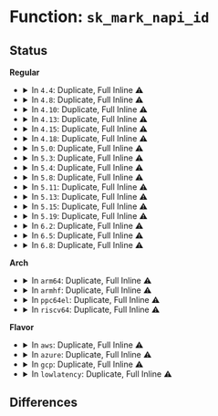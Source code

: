# Function: <code>sk_mark_napi_id</code>

## Status
<b>Regular</b>
<ul>
<li>
<details>
<summary>In <code>4.4</code>: Duplicate, Full Inline ⚠️</summary>

**Collision:** Static Duplication

**Inline:** Full

**Transformation:** False

**Instances:**

```
In net/ipv4/tcp_ipv4.c (ffffffff8177d9d8)
Location: include/net/busy_poll.h:128
Inline: True
Inline callers:
  - net/ipv4/tcp_ipv4.c:tcp_v4_do_rcv
  - net/ipv4/tcp_ipv4.c:tcp_v4_do_rcv
```
```
In net/ipv4/udp.c (ffffffff81786f50)
Location: include/net/busy_poll.h:128
Inline: True
Inline callers:
  - net/ipv4/udp.c:__udp_queue_rcv_skb
```
```
In net/ipv6/udp.c (ffffffff817e1922)
Location: include/net/busy_poll.h:128
Inline: True
Inline callers:
  - net/ipv6/udp.c:__udpv6_queue_rcv_skb
```
```
In net/ipv6/tcp_ipv6.c (ffffffff817f17e3)
Location: include/net/busy_poll.h:128
Inline: True
Inline callers:
  - net/ipv6/tcp_ipv6.c:tcp_v6_do_rcv
  - net/ipv6/tcp_ipv6.c:tcp_v6_do_rcv
```
</details>
</li>
<li>
<details>
<summary>In <code>4.8</code>: Duplicate, Full Inline ⚠️</summary>

**Collision:** Static Duplication

**Inline:** Full

**Transformation:** False

**Instances:**

```
In net/ipv4/tcp_ipv4.c (ffffffff817ea658)
Location: include/net/busy_poll.h:85
Inline: True
Inline callers:
  - net/ipv4/tcp_ipv4.c:tcp_v4_do_rcv
  - net/ipv4/tcp_ipv4.c:tcp_v4_do_rcv
```
```
In net/ipv4/udp.c (ffffffff817f4222)
Location: include/net/busy_poll.h:85
Inline: True
Inline callers:
  - net/ipv4/udp.c:__udp_queue_rcv_skb
```
```
In net/ipv6/udp.c (ffffffff8184fc62)
Location: include/net/busy_poll.h:85
Inline: True
Inline callers:
  - net/ipv6/udp.c:__udpv6_queue_rcv_skb
```
```
In net/ipv6/tcp_ipv6.c (ffffffff8185f64e)
Location: include/net/busy_poll.h:85
Inline: True
Inline callers:
  - net/ipv6/tcp_ipv6.c:tcp_v6_do_rcv
  - net/ipv6/tcp_ipv6.c:tcp_v6_do_rcv
```
</details>
</li>
<li>
<details>
<summary>In <code>4.10</code>: Duplicate, Full Inline ⚠️</summary>

**Collision:** Static Duplication

**Inline:** Full

**Transformation:** False

**Instances:**

```
In net/ipv4/tcp_ipv4.c (ffffffff8181b188)
Location: include/net/busy_poll.h:118
Inline: True
Inline callers:
  - net/ipv4/tcp_ipv4.c:tcp_v4_do_rcv
  - net/ipv4/tcp_ipv4.c:tcp_v4_do_rcv
```
```
In net/ipv4/udp.c (ffffffff81827d22)
Location: include/net/busy_poll.h:118
Inline: True
Inline callers:
  - net/ipv4/udp.c:__udp_queue_rcv_skb
```
```
In net/ipv6/udp.c (ffffffff81884142)
Location: include/net/busy_poll.h:118
Inline: True
Inline callers:
  - net/ipv6/udp.c:__udpv6_queue_rcv_skb
```
```
In net/ipv6/tcp_ipv6.c (ffffffff81891593)
Location: include/net/busy_poll.h:118
Inline: True
Inline callers:
  - net/ipv6/tcp_ipv6.c:tcp_v6_do_rcv
  - net/ipv6/tcp_ipv6.c:tcp_v6_do_rcv
```
</details>
</li>
<li>
<details>
<summary>In <code>4.13</code>: Duplicate, Full Inline ⚠️</summary>

**Collision:** Static Duplication

**Inline:** Full

**Transformation:** False

**Instances:**

```
In net/ipv4/tcp_ipv4.c (ffffffff8183b83e)
Location: include/net/busy_poll.h:134
Inline: True
Inline callers:
  - net/ipv4/tcp_ipv4.c:tcp_v4_do_rcv
```
```
In net/ipv4/tcp_minisocks.c (ffffffff8183d861)
Location: include/net/busy_poll.h:134
Inline: True
Inline callers:
  - net/ipv4/tcp_minisocks.c:tcp_child_process
```
```
In net/ipv4/udp.c (ffffffff818489a0)
Location: include/net/busy_poll.h:134
Inline: True
Inline callers:
  - net/ipv4/udp.c:udp_queue_rcv_skb
```
```
In net/ipv6/udp.c (ffffffff818aa4d1)
Location: include/net/busy_poll.h:134
Inline: True
Inline callers:
  - net/ipv6/udp.c:udpv6_queue_rcv_skb
```
```
In net/ipv6/tcp_ipv6.c (ffffffff818b7ab9)
Location: include/net/busy_poll.h:134
Inline: True
Inline callers:
  - net/ipv6/tcp_ipv6.c:tcp_v6_do_rcv
```
</details>
</li>
<li>
<details>
<summary>In <code>4.15</code>: Duplicate, Full Inline ⚠️</summary>

**Collision:** Static Duplication

**Inline:** Full

**Transformation:** False

**Instances:**

```
In net/ipv4/tcp_ipv4.c (ffffffff818bb274)
Location: include/net/busy_poll.h:134
Inline: True
Inline callers:
  - net/ipv4/tcp_ipv4.c:tcp_v4_do_rcv
```
```
In net/ipv4/tcp_minisocks.c (ffffffff818bcf71)
Location: include/net/busy_poll.h:134
Inline: True
Inline callers:
  - net/ipv4/tcp_minisocks.c:tcp_child_process
```
```
In net/ipv4/udp.c (ffffffff818c83c8)
Location: include/net/busy_poll.h:134
Inline: True
Inline callers:
  - net/ipv4/udp.c:udp_queue_rcv_skb
```
```
In net/ipv6/udp.c (ffffffff8192cfe1)
Location: include/net/busy_poll.h:134
Inline: True
Inline callers:
  - net/ipv6/udp.c:udpv6_queue_rcv_skb
```
```
In net/ipv6/tcp_ipv6.c (ffffffff8193a929)
Location: include/net/busy_poll.h:134
Inline: True
Inline callers:
  - net/ipv6/tcp_ipv6.c:tcp_v6_do_rcv
```
</details>
</li>
<li>
<details>
<summary>In <code>4.18</code>: Duplicate, Full Inline ⚠️</summary>

**Collision:** Static Duplication

**Inline:** Full

**Transformation:** False

**Instances:**

```
In net/ipv4/tcp_ipv4.c (ffffffff819109df)
Location: include/net/busy_poll.h:149
Inline: True
```
```
In net/ipv4/tcp_minisocks.c (ffffffff81912dd6)
Location: include/net/busy_poll.h:149
Inline: True
Inline callers:
  - net/ipv4/tcp_minisocks.c:tcp_child_process
```
```
In net/ipv4/udp.c (ffffffff8191e2b0)
Location: include/net/busy_poll.h:149
Inline: True
Inline callers:
  - net/ipv4/udp.c:udp_queue_rcv_skb
```
```
In net/ipv6/udp.c (ffffffff81984c71)
Location: include/net/busy_poll.h:149
Inline: True
Inline callers:
  - net/ipv6/udp.c:udpv6_queue_rcv_skb
```
```
In net/ipv6/tcp_ipv6.c (ffffffff81993ff6)
Location: include/net/busy_poll.h:149
Inline: True
Inline callers:
  - net/ipv6/tcp_ipv6.c:tcp_v6_do_rcv
```
</details>
</li>
<li>
<details>
<summary>In <code>5.0</code>: Duplicate, Full Inline ⚠️</summary>

**Collision:** Static Duplication

**Inline:** Full

**Transformation:** False

**Instances:**

```
In net/ipv4/tcp_input.c (ffffffff819334af)
Location: include/net/busy_poll.h:134
Inline: True
Inline callers:
  - net/ipv4/tcp_input.c:tcp_finish_connect
```
```
In net/ipv4/tcp_ipv4.c (ffffffff8193f287)
Location: include/net/busy_poll.h:134
Inline: True
Inline callers:
  - net/ipv4/tcp_ipv4.c:tcp_v4_do_rcv
```
```
In net/ipv4/tcp_minisocks.c (ffffffff81941581)
Location: include/net/busy_poll.h:134
Inline: True
Inline callers:
  - net/ipv4/tcp_minisocks.c:tcp_child_process
```
```
In net/ipv4/udp.c (ffffffff8194cefc)
Location: include/net/busy_poll.h:134
Inline: True
Inline callers:
  - net/ipv4/udp.c:udp_queue_rcv_one_skb
```
```
In net/ipv6/udp.c (ffffffff819bb251)
Location: include/net/busy_poll.h:134
Inline: True
Inline callers:
  - net/ipv6/udp.c:udpv6_queue_rcv_one_skb
```
```
In net/ipv6/tcp_ipv6.c (ffffffff819ca8fe)
Location: include/net/busy_poll.h:134
Inline: True
Inline callers:
  - net/ipv6/tcp_ipv6.c:tcp_v6_do_rcv
```
</details>
</li>
<li>
<details>
<summary>In <code>5.3</code>: Duplicate, Full Inline ⚠️</summary>

**Collision:** Static Duplication

**Inline:** Full

**Transformation:** False

**Instances:**

```
In net/ipv4/tcp_input.c (ffffffff81996f0f)
Location: include/net/busy_poll.h:122
Inline: True
Inline callers:
  - net/ipv4/tcp_input.c:tcp_finish_connect
```
```
In net/ipv4/tcp_ipv4.c (ffffffff819a378f)
Location: include/net/busy_poll.h:122
Inline: True
Inline callers:
  - net/ipv4/tcp_ipv4.c:tcp_v4_do_rcv
```
```
In net/ipv4/tcp_minisocks.c (ffffffff819a5b75)
Location: include/net/busy_poll.h:122
Inline: True
Inline callers:
  - net/ipv4/tcp_minisocks.c:tcp_child_process
```
```
In net/ipv4/udp.c (ffffffff819b16b4)
Location: include/net/busy_poll.h:122
Inline: True
Inline callers:
  - net/ipv4/udp.c:udp_queue_rcv_one_skb
```
```
In net/ipv6/udp.c (ffffffff81a29e62)
Location: include/net/busy_poll.h:122
Inline: True
Inline callers:
  - net/ipv6/udp.c:udpv6_queue_rcv_one_skb
```
```
In net/ipv6/tcp_ipv6.c (ffffffff81a39525)
Location: include/net/busy_poll.h:122
Inline: True
Inline callers:
  - net/ipv6/tcp_ipv6.c:tcp_v6_do_rcv
```
</details>
</li>
<li>
<details>
<summary>In <code>5.4</code>: Duplicate, Full Inline ⚠️</summary>

**Collision:** Static Duplication

**Inline:** Full

**Transformation:** False

**Instances:**

```
In net/ipv4/tcp_input.c (ffffffff819cda8f)
Location: include/net/busy_poll.h:122
Inline: True
Inline callers:
  - net/ipv4/tcp_input.c:tcp_finish_connect
```
```
In net/ipv4/tcp_ipv4.c (ffffffff819da3af)
Location: include/net/busy_poll.h:122
Inline: True
Inline callers:
  - net/ipv4/tcp_ipv4.c:tcp_v4_do_rcv
```
```
In net/ipv4/tcp_minisocks.c (ffffffff819dc935)
Location: include/net/busy_poll.h:122
Inline: True
Inline callers:
  - net/ipv4/tcp_minisocks.c:tcp_child_process
```
```
In net/ipv4/udp.c (ffffffff819e8418)
Location: include/net/busy_poll.h:122
Inline: True
Inline callers:
  - net/ipv4/udp.c:udp_queue_rcv_one_skb
```
```
In net/ipv6/udp.c (ffffffff81a60982)
Location: include/net/busy_poll.h:122
Inline: True
Inline callers:
  - net/ipv6/udp.c:udpv6_queue_rcv_one_skb
```
```
In net/ipv6/tcp_ipv6.c (ffffffff81a700b5)
Location: include/net/busy_poll.h:122
Inline: True
Inline callers:
  - net/ipv6/tcp_ipv6.c:tcp_v6_do_rcv
```
</details>
</li>
<li>
<details>
<summary>In <code>5.8</code>: Duplicate, Full Inline ⚠️</summary>

**Collision:** Static Duplication

**Inline:** Full

**Transformation:** False

**Instances:**

```
In net/ipv4/tcp_input.c (ffffffff81ab9c5f)
Location: include/net/busy_poll.h:122
Inline: True
Inline callers:
  - net/ipv4/tcp_input.c:tcp_finish_connect
```
```
In net/ipv4/tcp_ipv4.c (ffffffff81ac764f)
Location: include/net/busy_poll.h:122
Inline: True
Inline callers:
  - net/ipv4/tcp_ipv4.c:tcp_v4_do_rcv
```
```
In net/ipv4/tcp_minisocks.c (ffffffff81ac9a05)
Location: include/net/busy_poll.h:122
Inline: True
Inline callers:
  - net/ipv4/tcp_minisocks.c:tcp_child_process
```
```
In net/ipv4/udp.c (ffffffff81ad635d)
Location: include/net/busy_poll.h:122
Inline: True
Inline callers:
  - net/ipv4/udp.c:udp_queue_rcv_one_skb
```
```
In net/ipv6/udp.c (ffffffff81b5748a)
Location: include/net/busy_poll.h:122
Inline: True
Inline callers:
  - net/ipv6/udp.c:__udpv6_queue_rcv_skb
```
```
In net/ipv6/tcp_ipv6.c (ffffffff81b69cc5)
Location: include/net/busy_poll.h:122
Inline: True
Inline callers:
  - net/ipv6/tcp_ipv6.c:tcp_v6_do_rcv
```
</details>
</li>
<li>
<details>
<summary>In <code>5.11</code>: Duplicate, Full Inline ⚠️</summary>

**Collision:** Static Duplication

**Inline:** Full

**Transformation:** False

**Instances:**

```
In net/ipv4/tcp_input.c (ffffffff81ac508f)
Location: include/net/busy_poll.h:130
Inline: True
Inline callers:
  - net/ipv4/tcp_input.c:tcp_finish_connect
```
```
In net/ipv4/tcp_ipv4.c (ffffffff81ad2f8f)
Location: include/net/busy_poll.h:130
Inline: True
Inline callers:
  - net/ipv4/tcp_ipv4.c:tcp_v4_do_rcv
```
```
In net/ipv4/tcp_minisocks.c (ffffffff81ad5955)
Location: include/net/busy_poll.h:130
Inline: True
Inline callers:
  - net/ipv4/tcp_minisocks.c:tcp_child_process
```
```
In net/ipv4/udp.c (ffffffff81ae26ab)
Location: include/net/busy_poll.h:130
Inline: True
Inline callers:
  - net/ipv4/udp.c:__udp_queue_rcv_skb
```
```
In net/ipv6/udp.c (ffffffff81b659aa)
Location: include/net/busy_poll.h:130
Inline: True
Inline callers:
  - net/ipv6/udp.c:__udpv6_queue_rcv_skb
```
```
In net/ipv6/tcp_ipv6.c (ffffffff81b787a5)
Location: include/net/busy_poll.h:130
Inline: True
Inline callers:
  - net/ipv6/tcp_ipv6.c:tcp_v6_do_rcv
```
</details>
</li>
<li>
<details>
<summary>In <code>5.13</code>: Duplicate, Full Inline ⚠️</summary>

**Collision:** Static Duplication

**Inline:** Full

**Transformation:** False

**Instances:**

```
In net/ipv4/tcp_input.c (ffffffff81ab02af)
Location: include/net/busy_poll.h:130
Inline: True
Inline callers:
  - net/ipv4/tcp_input.c:tcp_finish_connect
```
```
In net/ipv4/tcp_ipv4.c (ffffffff81abdbbf)
Location: include/net/busy_poll.h:130
Inline: True
Inline callers:
  - net/ipv4/tcp_ipv4.c:tcp_v4_do_rcv
```
```
In net/ipv4/tcp_minisocks.c (ffffffff81ac09b5)
Location: include/net/busy_poll.h:130
Inline: True
Inline callers:
  - net/ipv4/tcp_minisocks.c:tcp_child_process
```
```
In net/ipv4/udp.c (ffffffff81acd865)
Location: include/net/busy_poll.h:130
Inline: True
Inline callers:
  - net/ipv4/udp.c:udp_queue_rcv_one_skb
```
```
In net/ipv6/udp.c (ffffffff81b56147)
Location: include/net/busy_poll.h:130
Inline: True
Inline callers:
  - net/ipv6/udp.c:udpv6_queue_rcv_one_skb
```
```
In net/ipv6/tcp_ipv6.c (ffffffff81b66aa5)
Location: include/net/busy_poll.h:130
Inline: True
Inline callers:
  - net/ipv6/tcp_ipv6.c:tcp_v6_do_rcv
```
</details>
</li>
<li>
<details>
<summary>In <code>5.15</code>: Duplicate, Full Inline ⚠️</summary>

**Collision:** Static Duplication

**Inline:** Full

**Transformation:** False

**Instances:**

```
In net/ipv4/tcp_input.c (ffffffff81b6d0c1)
Location: include/net/busy_poll.h:130
Inline: True
Inline callers:
  - net/ipv4/tcp_input.c:tcp_finish_connect
```
```
In net/ipv4/tcp_ipv4.c (ffffffff81b7b094)
Location: include/net/busy_poll.h:130
Inline: True
Inline callers:
  - net/ipv4/tcp_ipv4.c:tcp_v4_do_rcv
```
```
In net/ipv4/tcp_minisocks.c (ffffffff81b7e375)
Location: include/net/busy_poll.h:130
Inline: True
Inline callers:
  - net/ipv4/tcp_minisocks.c:tcp_child_process
```
```
In net/ipv4/udp.c (ffffffff81b8c242)
Location: include/net/busy_poll.h:130
Inline: True
Inline callers:
  - net/ipv4/udp.c:udp_queue_rcv_one_skb
```
```
In net/ipv6/udp.c (ffffffff81c1c7c4)
Location: include/net/busy_poll.h:130
Inline: True
Inline callers:
  - net/ipv6/udp.c:udpv6_queue_rcv_one_skb
```
```
In net/ipv6/tcp_ipv6.c (ffffffff81c2e655)
Location: include/net/busy_poll.h:130
Inline: True
Inline callers:
  - net/ipv6/tcp_ipv6.c:tcp_v6_do_rcv
```
</details>
</li>
<li>
<details>
<summary>In <code>5.19</code>: Duplicate, Full Inline ⚠️</summary>

**Collision:** Static Duplication

**Inline:** Full

**Transformation:** False

**Instances:**

```
In net/ipv4/tcp_input.c (ffffffff81cfc541)
Location: include/net/busy_poll.h:130
Inline: True
Inline callers:
  - net/ipv4/tcp_input.c:tcp_finish_connect
```
```
In net/ipv4/tcp_ipv4.c (ffffffff81d0ba35)
Location: include/net/busy_poll.h:130
Inline: True
Inline callers:
  - net/ipv4/tcp_ipv4.c:tcp_v4_do_rcv
```
```
In net/ipv4/udp.c (ffffffff81d1c83c)
Location: include/net/busy_poll.h:130
Inline: True
Inline callers:
  - net/ipv4/udp.c:udp_queue_rcv_one_skb
```
```
In net/ipv6/udp.c (ffffffff81db904c)
Location: include/net/busy_poll.h:130
Inline: True
Inline callers:
  - net/ipv6/udp.c:udpv6_queue_rcv_one_skb
```
```
In net/ipv6/tcp_ipv6.c (ffffffff81dcb2ec)
Location: include/net/busy_poll.h:130
Inline: True
Inline callers:
  - net/ipv6/tcp_ipv6.c:tcp_v6_do_rcv
```
</details>
</li>
<li>
<details>
<summary>In <code>6.2</code>: Duplicate, Full Inline ⚠️</summary>

**Collision:** Static Duplication

**Inline:** Full

**Transformation:** False

**Instances:**

```
In net/ipv4/tcp_input.c (ffffffff81ec10e1)
Location: include/net/busy_poll.h:130
Inline: True
Inline callers:
  - net/ipv4/tcp_input.c:tcp_finish_connect
```
```
In net/ipv4/tcp_ipv4.c (ffffffff81ed1995)
Location: include/net/busy_poll.h:130
Inline: True
Inline callers:
  - net/ipv4/tcp_ipv4.c:tcp_v4_do_rcv
```
```
In net/ipv4/udp.c (ffffffff81ee3845)
Location: include/net/busy_poll.h:130
Inline: True
Inline callers:
  - net/ipv4/udp.c:udp_queue_rcv_one_skb
```
```
In net/ipv6/udp.c (ffffffff81f88fbd)
Location: include/net/busy_poll.h:130
Inline: True
Inline callers:
  - net/ipv6/udp.c:udpv6_queue_rcv_one_skb
```
```
In net/ipv6/tcp_ipv6.c (ffffffff81f9c37c)
Location: include/net/busy_poll.h:130
Inline: True
Inline callers:
  - net/ipv6/tcp_ipv6.c:tcp_v6_do_rcv
```
</details>
</li>
<li>
<details>
<summary>In <code>6.5</code>: Duplicate, Full Inline ⚠️</summary>

**Collision:** Static Duplication

**Inline:** Full

**Transformation:** False

**Instances:**

```
In net/ipv4/tcp_input.c (ffffffff81f1f641)
Location: include/net/busy_poll.h:130
Inline: True
Inline callers:
  - net/ipv4/tcp_input.c:tcp_finish_connect
```
```
In net/ipv4/tcp_ipv4.c (ffffffff81f30109)
Location: include/net/busy_poll.h:130
Inline: True
Inline callers:
  - net/ipv4/tcp_ipv4.c:tcp_v4_do_rcv
```
```
In net/ipv4/udp.c (ffffffff81f430b8)
Location: include/net/busy_poll.h:130
Inline: True
Inline callers:
  - net/ipv4/udp.c:udp_queue_rcv_one_skb
```
```
In net/ipv6/udp.c (ffffffff81fe837e)
Location: include/net/busy_poll.h:130
Inline: True
Inline callers:
  - net/ipv6/udp.c:udpv6_queue_rcv_one_skb
```
```
In net/ipv6/tcp_ipv6.c (ffffffff81ffcdce)
Location: include/net/busy_poll.h:130
Inline: True
Inline callers:
  - net/ipv6/tcp_ipv6.c:tcp_v6_do_rcv
```
</details>
</li>
<li>
<details>
<summary>In <code>6.8</code>: Duplicate, Full Inline ⚠️</summary>

**Collision:** Static Duplication

**Inline:** Full

**Transformation:** False

**Instances:**

```
In net/ipv4/tcp_input.c (ffffffff81fe3d09)
Location: include/net/busy_poll.h:131
Inline: True
Inline callers:
  - net/ipv4/tcp_input.c:tcp_finish_connect
```
```
In net/ipv4/tcp_ipv4.c (ffffffff81ff5f99)
Location: include/net/busy_poll.h:131
Inline: True
Inline callers:
  - net/ipv4/tcp_ipv4.c:tcp_v4_do_rcv
```
```
In net/ipv4/udp.c (ffffffff82009021)
Location: include/net/busy_poll.h:131
Inline: True
Inline callers:
  - net/ipv4/udp.c:udp_queue_rcv_one_skb
```
```
In net/ipv6/udp.c (ffffffff820b6ed2)
Location: include/net/busy_poll.h:131
Inline: True
Inline callers:
  - net/ipv6/udp.c:udpv6_queue_rcv_one_skb
```
```
In net/ipv6/tcp_ipv6.c (ffffffff820cbeee)
Location: include/net/busy_poll.h:131
Inline: True
Inline callers:
  - net/ipv6/tcp_ipv6.c:tcp_v6_do_rcv
```
</details>
</li>
</ul>
<b>Arch</b>
<ul>
<li>
<details>
<summary>In <code>arm64</code>: Duplicate, Full Inline ⚠️</summary>

**Collision:** Static Duplication

**Inline:** Full

**Transformation:** False

**Instances:**

```
In net/ipv4/tcp_input.c (ffff800010c80604)
Location: include/net/busy_poll.h:122
Inline: True
Inline callers:
  - net/ipv4/tcp_input.c:tcp_finish_connect
```
```
In net/ipv4/tcp_ipv4.c (ffff800010c8d450)
Location: include/net/busy_poll.h:122
Inline: True
Inline callers:
  - net/ipv4/tcp_ipv4.c:tcp_v4_do_rcv
```
```
In net/ipv4/tcp_minisocks.c (ffff800010c8f8a8)
Location: include/net/busy_poll.h:122
Inline: True
Inline callers:
  - net/ipv4/tcp_minisocks.c:tcp_child_process
```
```
In net/ipv4/udp.c (ffff800010c9d85c)
Location: include/net/busy_poll.h:122
Inline: True
Inline callers:
  - net/ipv4/udp.c:udp_queue_rcv_one_skb
```
```
In net/ipv6/udp.c (ffff800010d26574)
Location: include/net/busy_poll.h:122
Inline: True
Inline callers:
  - net/ipv6/udp.c:udpv6_queue_rcv_one_skb
```
```
In net/ipv6/tcp_ipv6.c (ffff800010d389e4)
Location: include/net/busy_poll.h:122
Inline: True
Inline callers:
  - net/ipv6/tcp_ipv6.c:tcp_v6_do_rcv
```
</details>
</li>
<li>
<details>
<summary>In <code>armhf</code>: Duplicate, Full Inline ⚠️</summary>

**Collision:** Static Duplication

**Inline:** Full

**Transformation:** False

**Instances:**

```
In net/ipv4/tcp_input.c (c0d8f7dc)
Location: include/net/busy_poll.h:122
Inline: True
Inline callers:
  - net/ipv4/tcp_input.c:tcp_finish_connect
```
```
In net/ipv4/tcp_ipv4.c (c0d9c5ac)
Location: include/net/busy_poll.h:122
Inline: True
Inline callers:
  - net/ipv4/tcp_ipv4.c:tcp_v4_do_rcv
```
```
In net/ipv4/tcp_minisocks.c (c0d9e974)
Location: include/net/busy_poll.h:122
Inline: True
Inline callers:
  - net/ipv4/tcp_minisocks.c:tcp_child_process
```
```
In net/ipv4/udp.c (c0dab2a8)
Location: include/net/busy_poll.h:122
Inline: True
Inline callers:
  - net/ipv4/udp.c:udp_queue_rcv_one_skb
```
```
In net/ipv6/udp.c (c0e29b74)
Location: include/net/busy_poll.h:122
Inline: True
Inline callers:
  - net/ipv6/udp.c:udpv6_queue_rcv_one_skb
```
```
In net/ipv6/tcp_ipv6.c (c0e3ad98)
Location: include/net/busy_poll.h:122
Inline: True
Inline callers:
  - net/ipv6/tcp_ipv6.c:tcp_v6_do_rcv
```
</details>
</li>
<li>
<details>
<summary>In <code>ppc64el</code>: Duplicate, Full Inline ⚠️</summary>

**Collision:** Static Duplication

**Inline:** Full

**Transformation:** False

**Instances:**

```
In net/ipv4/tcp_input.c (c000000000d8b234)
Location: include/net/busy_poll.h:122
Inline: True
Inline callers:
  - net/ipv4/tcp_input.c:tcp_finish_connect
```
```
In net/ipv4/tcp_ipv4.c (c000000000d9c55c)
Location: include/net/busy_poll.h:122
Inline: True
Inline callers:
  - net/ipv4/tcp_ipv4.c:tcp_v4_do_rcv
```
```
In net/ipv4/tcp_minisocks.c (c000000000d9e8b4)
Location: include/net/busy_poll.h:122
Inline: True
Inline callers:
  - net/ipv4/tcp_minisocks.c:tcp_child_process
```
```
In net/ipv4/udp.c (c000000000daf130)
Location: include/net/busy_poll.h:122
Inline: True
Inline callers:
  - net/ipv4/udp.c:udp_queue_rcv_one_skb
```
```
In net/ipv6/udp.c (c000000000e561d0)
Location: include/net/busy_poll.h:122
Inline: True
Inline callers:
  - net/ipv6/udp.c:udpv6_queue_rcv_one_skb
```
```
In net/ipv6/tcp_ipv6.c (c000000000e6b334)
Location: include/net/busy_poll.h:122
Inline: True
Inline callers:
  - net/ipv6/tcp_ipv6.c:tcp_v6_do_rcv
```
</details>
</li>
<li>
<details>
<summary>In <code>riscv64</code>: Duplicate, Full Inline ⚠️</summary>

**Collision:** Static Duplication

**Inline:** Full

**Transformation:** False

**Instances:**

```
In net/ipv4/tcp_input.c (ffffffe0007e259c)
Location: include/net/busy_poll.h:122
Inline: True
Inline callers:
  - net/ipv4/tcp_input.c:tcp_finish_connect
```
```
In net/ipv4/tcp_ipv4.c (ffffffe0007ed8ba)
Location: include/net/busy_poll.h:122
Inline: True
Inline callers:
  - net/ipv4/tcp_ipv4.c:tcp_v4_do_rcv
```
```
In net/ipv4/tcp_minisocks.c (ffffffe0007efbca)
Location: include/net/busy_poll.h:122
Inline: True
Inline callers:
  - net/ipv4/tcp_minisocks.c:tcp_child_process
```
```
In net/ipv4/udp.c (ffffffe0007fa856)
Location: include/net/busy_poll.h:122
Inline: True
Inline callers:
  - net/ipv4/udp.c:udp_queue_rcv_one_skb
```
```
In net/ipv6/udp.c (ffffffe000866c06)
Location: include/net/busy_poll.h:122
Inline: True
Inline callers:
  - net/ipv6/udp.c:udpv6_queue_rcv_one_skb
```
```
In net/ipv6/tcp_ipv6.c (ffffffe000875c3a)
Location: include/net/busy_poll.h:122
Inline: True
Inline callers:
  - net/ipv6/tcp_ipv6.c:tcp_v6_do_rcv
```
</details>
</li>
</ul>
<b>Flavor</b>
<ul>
<li>
<details>
<summary>In <code>aws</code>: Duplicate, Full Inline ⚠️</summary>

**Collision:** Static Duplication

**Inline:** Full

**Transformation:** False

**Instances:**

```
In net/ipv4/tcp_input.c (ffffffff8196d8ff)
Location: include/net/busy_poll.h:122
Inline: True
Inline callers:
  - net/ipv4/tcp_input.c:tcp_finish_connect
```
```
In net/ipv4/tcp_ipv4.c (ffffffff8197a21f)
Location: include/net/busy_poll.h:122
Inline: True
Inline callers:
  - net/ipv4/tcp_ipv4.c:tcp_v4_do_rcv
```
```
In net/ipv4/tcp_minisocks.c (ffffffff8197c7a5)
Location: include/net/busy_poll.h:122
Inline: True
Inline callers:
  - net/ipv4/tcp_minisocks.c:tcp_child_process
```
```
In net/ipv4/udp.c (ffffffff81988288)
Location: include/net/busy_poll.h:122
Inline: True
Inline callers:
  - net/ipv4/udp.c:udp_queue_rcv_one_skb
```
```
In net/ipv6/udp.c (ffffffff81a00012)
Location: include/net/busy_poll.h:122
Inline: True
Inline callers:
  - net/ipv6/udp.c:udpv6_queue_rcv_one_skb
```
```
In net/ipv6/tcp_ipv6.c (ffffffff81a0f745)
Location: include/net/busy_poll.h:122
Inline: True
Inline callers:
  - net/ipv6/tcp_ipv6.c:tcp_v6_do_rcv
```
</details>
</li>
<li>
<details>
<summary>In <code>azure</code>: Duplicate, Full Inline ⚠️</summary>

**Collision:** Static Duplication

**Inline:** Full

**Transformation:** False

**Instances:**

```
In net/ipv4/tcp_input.c (ffffffff819273ef)
Location: include/net/busy_poll.h:122
Inline: True
Inline callers:
  - net/ipv4/tcp_input.c:tcp_finish_connect
```
```
In net/ipv4/tcp_ipv4.c (ffffffff81933cdf)
Location: include/net/busy_poll.h:122
Inline: True
Inline callers:
  - net/ipv4/tcp_ipv4.c:tcp_v4_do_rcv
```
```
In net/ipv4/tcp_minisocks.c (ffffffff81936265)
Location: include/net/busy_poll.h:122
Inline: True
Inline callers:
  - net/ipv4/tcp_minisocks.c:tcp_child_process
```
```
In net/ipv4/udp.c (ffffffff81941d48)
Location: include/net/busy_poll.h:122
Inline: True
Inline callers:
  - net/ipv4/udp.c:udp_queue_rcv_one_skb
```
```
In net/ipv6/udp.c (ffffffff819bcdd2)
Location: include/net/busy_poll.h:122
Inline: True
Inline callers:
  - net/ipv6/udp.c:udpv6_queue_rcv_one_skb
```
```
In net/ipv6/tcp_ipv6.c (ffffffff819cc505)
Location: include/net/busy_poll.h:122
Inline: True
Inline callers:
  - net/ipv6/tcp_ipv6.c:tcp_v6_do_rcv
```
</details>
</li>
<li>
<details>
<summary>In <code>gcp</code>: Duplicate, Full Inline ⚠️</summary>

**Collision:** Static Duplication

**Inline:** Full

**Transformation:** False

**Instances:**

```
In net/ipv4/tcp_input.c (ffffffff819d80cf)
Location: include/net/busy_poll.h:122
Inline: True
Inline callers:
  - net/ipv4/tcp_input.c:tcp_finish_connect
```
```
In net/ipv4/tcp_ipv4.c (ffffffff819e49ef)
Location: include/net/busy_poll.h:122
Inline: True
Inline callers:
  - net/ipv4/tcp_ipv4.c:tcp_v4_do_rcv
```
```
In net/ipv4/tcp_minisocks.c (ffffffff819e6f75)
Location: include/net/busy_poll.h:122
Inline: True
Inline callers:
  - net/ipv4/tcp_minisocks.c:tcp_child_process
```
```
In net/ipv4/udp.c (ffffffff819f2a58)
Location: include/net/busy_poll.h:122
Inline: True
Inline callers:
  - net/ipv4/udp.c:udp_queue_rcv_one_skb
```
```
In net/ipv6/udp.c (ffffffff81a6aa92)
Location: include/net/busy_poll.h:122
Inline: True
Inline callers:
  - net/ipv6/udp.c:udpv6_queue_rcv_one_skb
```
```
In net/ipv6/tcp_ipv6.c (ffffffff81a7a1c5)
Location: include/net/busy_poll.h:122
Inline: True
Inline callers:
  - net/ipv6/tcp_ipv6.c:tcp_v6_do_rcv
```
</details>
</li>
<li>
<details>
<summary>In <code>lowlatency</code>: Duplicate, Full Inline ⚠️</summary>

**Collision:** Static Duplication

**Inline:** Full

**Transformation:** False

**Instances:**

```
In net/ipv4/tcp_input.c (ffffffff819e1d0f)
Location: include/net/busy_poll.h:122
Inline: True
Inline callers:
  - net/ipv4/tcp_input.c:tcp_finish_connect
```
```
In net/ipv4/tcp_ipv4.c (ffffffff819eeb2f)
Location: include/net/busy_poll.h:122
Inline: True
Inline callers:
  - net/ipv4/tcp_ipv4.c:tcp_v4_do_rcv
```
```
In net/ipv4/tcp_minisocks.c (ffffffff819f0c45)
Location: include/net/busy_poll.h:122
Inline: True
Inline callers:
  - net/ipv4/tcp_minisocks.c:tcp_child_process
```
```
In net/ipv4/udp.c (ffffffff819fcf58)
Location: include/net/busy_poll.h:122
Inline: True
Inline callers:
  - net/ipv4/udp.c:udp_queue_rcv_one_skb
```
```
In net/ipv6/udp.c (ffffffff81a770a2)
Location: include/net/busy_poll.h:122
Inline: True
Inline callers:
  - net/ipv6/udp.c:udpv6_queue_rcv_one_skb
```
```
In net/ipv6/tcp_ipv6.c (ffffffff81a86a05)
Location: include/net/busy_poll.h:122
Inline: True
Inline callers:
  - net/ipv6/tcp_ipv6.c:tcp_v6_do_rcv
```
</details>
</li>
</ul>

## Differences
